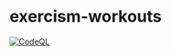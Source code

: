 # exercism-workouts

[![CodeQL](https://github.com/ric-v/exercism-workouts/actions/workflows/codeql-analysis.yml/badge.svg)](https://github.com/ric-v/exercism-workouts/actions/workflows/codeql-analysis.yml)
